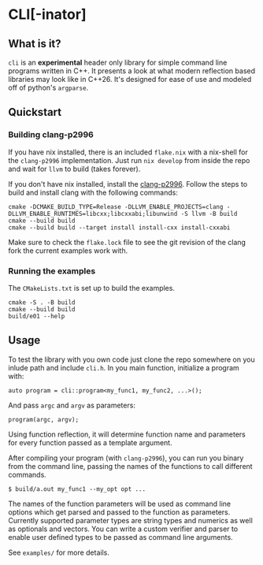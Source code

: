 # CLI[-inator]

## What is it?

`cli` is an **experimental** header only library for simple command line programs written in C++. It presents a look at what modern reflection based libraries may look like in C++26. It's designed for ease of use and modeled off of python's `argparse`.

## Quickstart

### Building clang-p2996

If you have nix installed, there is an included `flake.nix` with a nix-shell for the `clang-p2996` implementation. Just run `nix develop` from inside the repo and wait for `llvm` to build (takes forever).

If you don't have nix installed, install the [clang-p2996](https://github.com/bloomberg/clang-p2996/blob/p2996/P2996.md). Follow the steps to build and install clang with the following commands:

```
cmake -DCMAKE_BUILD_TYPE=Release -DLLVM_ENABLE_PROJECTS=clang -DLLVM_ENABLE_RUNTIMES=libcxx;libcxxabi;libunwind -S llvm -B build
cmake --build build
cmake --build build --target install install-cxx install-cxxabi
```

Make sure to check the `flake.lock` file to see the git revision of the clang fork the current examples work with.

### Running the examples

The `CMakeLists.txt` is set up to build the examples.

```
cmake -S . -B build
cmake --build build
build/e01 --help
```

## Usage

To test the library with you own code just clone the repo somewhere on you inlude path and include `cli.h`. In you main function, initialize a program with:

```
auto program = cli::program<my_func1, my_func2, ...>();
```

And pass `argc` and `argv` as parameters:

```
program(argc, argv);
```

Using function reflection, it will determine function name and parameters for every function passed as a template argument.

After compiling your program (with `clang-p2996`), you can run you binary from the command line, passing the names of the functions to call different commands.

```
$ build/a.out my_func1 --my_opt opt ...
```

The names of the function parameters will be used as command line options which get parsed and passed to the function as parameters. Currently supported parameter types are string types and numerics as well as optionals and vectors. You can write a custom verifier and parser to enable user defined types to be passed as command line arguments.

See `examples/` for more details.
